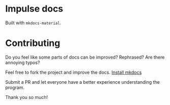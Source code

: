 # Impulse docs

Built with `mkdocs-material`.

# Contributing


Do you feel like some parts of docs can be improved? Rephrased? Are there annoying typos?

Feel free to fork the project and improve the docs.
[Install mkdocs](https://squidfunk.github.io/mkdocs-material/getting-started/)

Submit a PR and let everyone have
a better experience understanding the program.

Thank you so much!